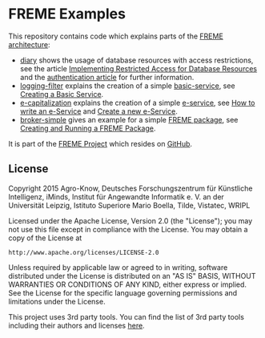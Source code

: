 # FREME Examples

This repository contains code which explains parts of the [FREME architecture](http://api.freme-project.eu/doc/current/knowledge-base/freme-for-developers/overview-of-the-freme-architecture.html):

 * [diary](https://github.com/freme-project/freme-examples/tree/master/diary) shows the usage of database resources with access restrictions, see the article [Implementing Restricted Access for Database Resources](http://api.freme-project.eu/doc/current/knowledge-base/freme-for-developers/implementing-restricted-access-to-database-resources.html) and the [authentication article](http://api.freme-project.eu/doc/current/knowledge-base/freme-for-api-users/authentication.html) for further information.
 * [logging-filter](https://github.com/freme-project/freme-examples/tree/master/logging-filter) explains the creation of a simple [basic-service](http://api.freme-project.eu/doc/current/knowledge-base/freme-for-sysadmins/basic-services.html), see [Creating a Basic Service](http://api.freme-project.eu/doc/current/knowledge-base/freme-for-developers/creating-a-basic-service.html).
 * [e-capitalization](https://github.com/freme-project/freme-examples/tree/master/e-capitalization) explains the creation of a simple [e-service](http://api.freme-project.eu/doc/current/knowledge-base/freme-for-sysadmins/e-services.html), see [How to write an e-Service](http://api.freme-project.eu/doc/current/knowledge-base/freme-for-developers/how-to-write-an-eservice.html) and [Create a new e-Service](http://api.freme-project.eu/doc/current/tutorials/implement-eservice.html).
 * [broker-simple](https://github.com/freme-project/freme-examples/tree/master/broker-simple) gives an example for a simple [FREME package](http://api.freme-project.eu/doc/current/knowledge-base/freme-for-sysadmins/freme-packages.html), see [Creating and Running a FREME Package](http://api.freme-project.eu/doc/current/knowledge-base/freme-for-sysadmins/creating-and-running-a-freme-package.html).

It is part of the [FREME Project](http://www.freme-project.eu/) which resides on [GitHub](https://github.com/freme-project).

## License

Copyright 2015 Agro-Know, Deutsches Forschungszentrum für Künstliche Intelligenz, iMinds,
               Institut für Angewandte Informatik e. V. an der Universität Leipzig,
               Istituto Superiore Mario Boella, Tilde, Vistatec, WRIPL

Licensed under the Apache License, Version 2.0 (the "License");
you may not use this file except in compliance with the License.
You may obtain a copy of the License at

    http://www.apache.org/licenses/LICENSE-2.0

Unless required by applicable law or agreed to in writing, software
distributed under the License is distributed on an "AS IS" BASIS,
WITHOUT WARRANTIES OR CONDITIONS OF ANY KIND, either express or implied.
See the License for the specific language governing permissions and
limitations under the License.

This project uses 3rd party tools. You can find the list of 3rd party tools including their authors and licenses [here](LICENSE-3RD-PARTY).

